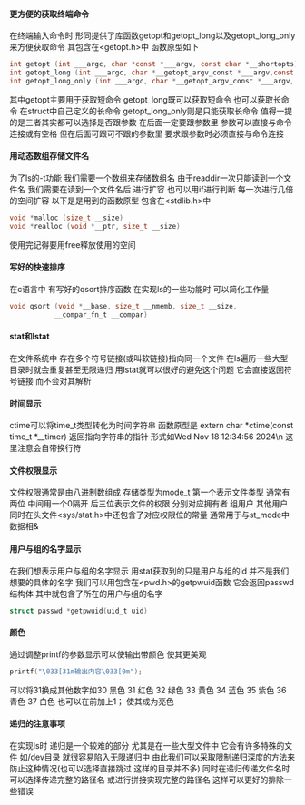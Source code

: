 #### 更方便的获取终端命令
在终端输入命令时 形同提供了库函数getopt和getopt_long以及getopt_long_only来方便获取命令
其包含在<getopt.h>中 函数原型如下
``` c
int getopt (int ___argc, char *const *___argv, const char *__shortopts)
int getopt_long (int ___argc, char *__getopt_argv_const *___argv,const char ```` *__shortopts，const struct option *__longopts, int *__longind)
int getopt_long_only (int ___argc, char *__getopt_argv_const *___argv, const char *__shortopts, const struct option *__longopts, int *__longind)
```
其中getopt主要用于获取短命令 getopt_long既可以获取短命令 也可以获取长命令 在struct中自己定义的长命令 getopt_long_only则是只能获取长命令
值得一提的是三者其实都可以选择是否跟参数 在后面一定要跟参数里 参数可以直接与命令连接或有空格 但在后面可跟可不跟的参数里 要求跟参数时必须直接与命令连接

#### 用动态数组存储文件名
为了ls的-t功能 我们需要一个数组来存储数组名 由于readdir一次只能读到一个文件名 我们需要在读到一个文件名后 进行扩容 也可以用if进行判断 每一次进行几倍的空间扩容 以下是是用到的函数原型 包含在<stdlib.h>中
``` c
void *malloc (size_t __size)
void *realloc (void *__ptr, size_t __size)
```
使用完记得要用free释放使用的空间

#### 写好的快速排序
在c语言中 有写好的qsort排序函数 在实现ls的一些功能时 可以简化工作量
``` c
void qsort (void *__base, size_t __nmemb, size_t __size,
		   __compar_fn_t __compar)
``` 

#### stat和lstat
在文件系统中 存在多个符号链接(或叫软链接)指向同一个文件 在ls遍历一些大型目录时就会重复甚至无限递归 用lstat就可以很好的避免这个问题 它会直接返回符号链接 而不会对其解析

#### 时间显示
ctime可以将time_t类型转化为时间字符串
函数原型是 extern char *ctime(const time_t *__timer)
返回指向字符串的指针 形式如Wed Nov 18 12:34:56 2024\n
这里注意会自带换行符

#### 文件权限显示
文件权限通常是由八进制数组成 存储类型为mode_t
第一个表示文件类型 通常有两位
中间用一个0隔开
后三位表示文件的权限 分别对应拥有者 组用户 其他用户
同时在头文件<sys/stat.h>中还包含了对应权限位的常量 通常用于与st_mode中数据相&

#### 用户与组的名字显示
在我们想表示用户与组的名字显示 用stat获取到的只是用户与组的id 并不是我们想要的具体的名字 我们可以用包含在<pwd.h>的getpwuid函数 它会返回passwd结构体 其中就包含了所在的用户与组的名字
``` c
struct passwd *getpwuid(uid_t uid)
```

#### 颜色
通过调整printf的参数显示可以使输出带颜色 使其更美观
``` c
printf("\033[31m输出内容\033[0m");
```
可以将31换成其他数字如30 黑色  31 红色  32 绿色  33 黄色  34 蓝色  35 紫色  36 青色  37 白色
也可以在前加上1； 使其成为亮色

#### 递归的注意事项
在实现ls时 递归是一个较难的部分 尤其是在一些大型文件中 它会有许多特殊的文件 如/dev目录 就很容易陷入无限递归中 由此我们可以采取限制递归深度的方法来防止这种情况(也可以选择直接跳过 这样的目录并不多) 同时在递归传递文件名时 可以选择传递完整的路径名 或进行拼接实现完整的路径名 这样可以更好的排除一些错误
